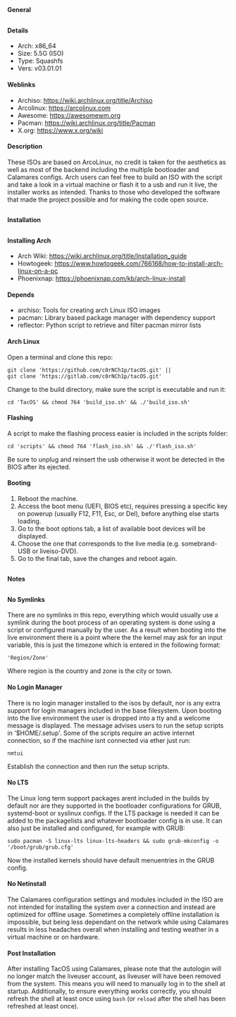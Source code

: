 ##
#### General
##
#### Details
- Arch: x86_64  
- Size: 5.5G (ISO)  
- Type: Squashfs  
- Vers: v03.01.01
#### Weblinks
- Archiso: https://wiki.archlinux.org/title/Archiso  
- Arcolinux: https://arcolinux.com  
- Awesome: https://awesomewm.org  
- Pacman: https://wiki.archlinux.org/title/Pacman  
- X.org: https://www.x.org/wiki
#### Description
These ISOs are based on ArcoLinux, no credit is taken for the aesthetics as well as most
of the backend including the multiple bootloader and Calamares configs. Arch users can
feel free to build an ISO with the script and take a look in a virtual machine or flash it
to a usb and run it live, the installer works as intended. Thanks to those who developed
the software that made the project possible and for making the code open source.
##
#### Installation
##
#### Installing Arch
- Arch Wiki: https://wiki.archlinux.org/title/Installation_guide  
- Howtogeek: https://www.howtogeek.com/766168/how-to-install-arch-linux-on-a-pc  
- Phoenixnap: https://phoenixnap.com/kb/arch-linux-install
#### Depends
- archiso: Tools for creating arch Linux ISO images  
- pacman: Library based package manager with dependency support  
- reflector: Python script to retrieve and filter pacman mirror lists
#### Arch Linux
Open a terminal and clone this repo:
````shell
git clone 'https://github.com/c0rNCh1p/tacOS.git' ||
git clone 'https://gitlab.com/c0rNCh1p/tacOS.git'
````
Change to the build directory, make sure the script is executable and run it:
````shell
cd 'TacOS' && chmod 764 'build_iso.sh' && ./'build_iso.sh'
````
#### Flashing
A script to make the flashing process easier is included in the scripts folder:
````shell
cd 'scripts' && chmod 764 'flash_iso.sh' && ./'flash_iso.sh'
````
Be sure to unplug and reinsert the usb otherwise it wont be detected in the BIOS after its
ejected.
#### Booting
1. Reboot the machine.
2. Access the boot menu (UEFI, BIOS etc), requires pressing a specific key on powerup
(usually F12, F11, Esc, or Del), before anything else starts loading.
3. Go to the boot options tab, a list of available boot devices will be displayed.
4. Choose the one that corresponds to the live media (e.g. somebrand-USB or liveiso-DVD).
5. Go to the final tab, save the changes and reboot again.
##
#### Notes
##
#### No Symlinks
There are no symlinks in this repo, everything which would usually use a symlink during
the boot process of an operating system is done using a script or configured manually by
the user. As a result when booting into the live environment there is a point where the
the kernel may ask for an input variable, this is just the timezone which is entered in
the following format:
````shell
'Region/Zone'
````
Where region is the country and zone is the city or town.
#### No Login Manager
There is no login manager installed to the isos by default, nor is any extra support for
login managers included in the base filesystem. Upon booting into the live environment the
user is dropped into a tty and a welcome message is displayed. The message advises users
to run the setup scripts in '$HOME/.setup'. Some of the scripts require an active internet
connection, so if the machine isnt connected via ether just run:
````shell
nmtui
````
Establish the connection and then run the setup scripts.
#### No LTS
The Linux long term support packages arent included in the builds by default nor are they
supported in the bootloader configurations for GRUB, systemd-boot or syslinux configs. If
the LTS package is needed it can be added to the packagelists and whatever bootloader
config is in use. It can also just be installed and configured, for example with GRUB:
````shell
sudo pacman -S linux-lts linux-lts-headers && sudo grub-mkconfig -o '/boot/grub/grub.cfg'
````
Now the installed kernels should have default menuentries in the GRUB config.
#### No Netinstall
The Calamares configuration settings and modules included in the ISO are not intended for
installing the system over a connection and instead are optimized for offline usage.
Sometimes a completely offline installation is impossible, but being less dependant on the
network while using Calamares results in less headaches overall when installing and
testing weather in a virtual machine or on hardware.
#### Post Installation
After installing TacOS using Calamares, please note that the autologin will no longer 
match the liveuser account, as liveuser will have been removed from the system. This means 
you will need to manually log in to the shell at startup. Additionally, to ensure 
everything works correctly, you should refresh the shell at least once using `bash` (or 
`reload` after the shell has been refreshed at least once).
##
